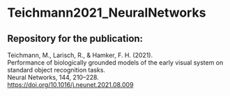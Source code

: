 # Teichmann2021_NeuralNetworks
## Repository for the publication:

Teichmann, M., Larisch, R., &amp; Hamker, F. H. (2021).\
Performance of biologically grounded models of the early visual system on standard object recognition tasks.\
Neural Networks, 144, 210–228.\
https://doi.org/10.1016/j.neunet.2021.08.009
